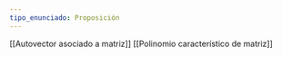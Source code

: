 ```yaml
---
tipo_enunciado: Proposición
---
```

[[Autovector asociado a matriz]]
[[Polinomio característico de matriz]]